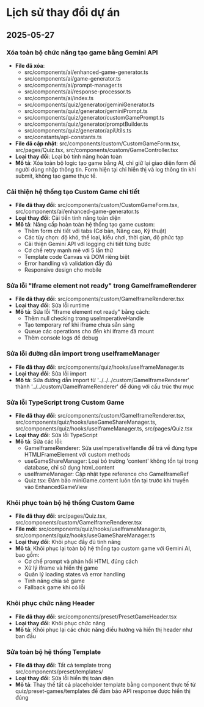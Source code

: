 
# Lịch sử thay đổi dự án

## 2025-05-27

### Xóa toàn bộ chức năng tạo game bằng Gemini API
- **File đã xóa**: 
  - src/components/ai/enhanced-game-generator.ts
  - src/components/ai/game-generator.ts
  - src/components/ai/prompt-manager.ts
  - src/components/ai/response-processor.ts
  - src/components/ai/index.ts
  - src/components/quiz/generator/geminiGenerator.ts
  - src/components/quiz/generator/geminiPrompt.ts
  - src/components/quiz/generator/customGamePrompt.ts
  - src/components/quiz/generator/promptBuilder.ts
  - src/components/quiz/generator/apiUtils.ts
  - src/constants/api-constants.ts
- **File đã cập nhật**: src/components/custom/CustomGameForm.tsx, src/pages/Quiz.tsx, src/components/custom/GameController.tsx
- **Loại thay đổi**: Loại bỏ tính năng hoàn toàn
- **Mô tả**: Xóa toàn bộ logic tạo game bằng AI, chỉ giữ lại giao diện form để người dùng nhập thông tin. Form hiện tại chỉ hiển thị và log thông tin khi submit, không tạo game thực tế.

### Cải thiện hệ thống tạo Custom Game chi tiết
- **File đã thay đổi**: src/components/custom/CustomGameForm.tsx, src/components/ai/enhanced-game-generator.ts
- **Loại thay đổi**: Cải tiến tính năng toàn diện
- **Mô tả**: Nâng cấp hoàn toàn hệ thống tạo game custom:
  - Thêm form chi tiết với tabs (Cơ bản, Nâng cao, Kỹ thuật)
  - Các tùy chọn: độ khó, thể loại, kiểu chơi, thời gian, độ phức tạp
  - Cải thiện Gemini API với logging chi tiết từng bước
  - Cơ chế retry mạnh mẽ với 5 lần thử
  - Template code Canvas và DOM riêng biệt
  - Error handling và validation đầy đủ
  - Responsive design cho mobile

### Sửa lỗi "Iframe element not ready" trong GameIframeRenderer
- **File đã thay đổi**: src/components/custom/GameIframeRenderer.tsx
- **Loại thay đổi**: Sửa lỗi runtime
- **Mô tả**: Sửa lỗi "Iframe element not ready" bằng cách:
  - Thêm null checking trong useImperativeHandle
  - Tạo temporary ref khi iframe chưa sẵn sàng
  - Queue các operations cho đến khi iframe đã mount
  - Thêm console logs để debug

### Sửa lỗi đường dẫn import trong useIframeManager
- **File đã thay đổi**: src/components/quiz/hooks/useIframeManager.ts
- **Loại thay đổi**: Sửa lỗi import
- **Mô tả**: Sửa đường dẫn import từ '../../../custom/GameIframeRenderer' thành '../../custom/GameIframeRenderer' để đúng với cấu trúc thư mục

### Sửa lỗi TypeScript trong Custom Game
- **File đã thay đổi**: src/components/custom/GameIframeRenderer.tsx, src/components/quiz/hooks/useGameShareManager.ts, src/components/quiz/hooks/useIframeManager.ts, src/pages/Quiz.tsx
- **Loại thay đổi**: Sửa lỗi TypeScript
- **Mô tả**: Sửa các lỗi:
  - GameIframeRenderer: Sửa useImperativeHandle để trả về đúng type HTMLIFrameElement với custom methods
  - useGameShareManager: Loại bỏ trường 'content' không tồn tại trong database, chỉ sử dụng html_content
  - useIframeManager: Cập nhật type reference cho GameIframeRef
  - Quiz.tsx: Đảm bảo miniGame.content luôn tồn tại trước khi truyền vào EnhancedGameView

### Khôi phục toàn bộ hệ thống Custom Game
- **File đã thay đổi**: src/pages/Quiz.tsx, src/components/custom/GameIframeRenderer.tsx
- **File mới**: src/components/quiz/hooks/useIframeManager.ts, src/components/quiz/hooks/useGameShareManager.ts
- **Loại thay đổi**: Khôi phục đầy đủ tính năng
- **Mô tả**: Khôi phục lại toàn bộ hệ thống tạo custom game với Gemini AI, bao gồm:
  - Cơ chế prompt và phản hồi HTML đúng cách
  - Xử lý iframe và hiển thị game
  - Quản lý loading states và error handling
  - Tính năng chia sẻ game
  - Fallback game khi có lỗi

### Khôi phục chức năng Header
- **File đã thay đổi**: src/components/preset/PresetGameHeader.tsx
- **Loại thay đổi**: Khôi phục chức năng
- **Mô tả**: Khôi phục lại các chức năng điều hướng và hiển thị header như ban đầu

### Sửa toàn bộ hệ thống Template
- **File đã thay đổi**: Tất cả template trong src/components/preset/templates/
- **Loại thay đổi**: Sửa lỗi hiển thị toàn diện
- **Mô tả**: Thay thế tất cả placeholder template bằng component thực tế từ quiz/preset-games/templates để đảm bảo API response được hiển thị đúng
